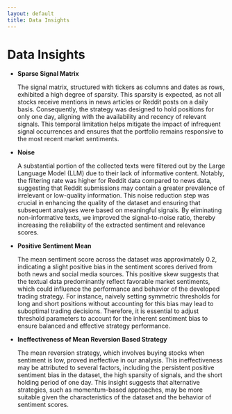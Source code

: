 ```yaml
---
layout: default
title: Data Insights
---
```


# Data Insights

- **Sparse Signal Matrix**

  The signal matrix, structured with tickers as columns and dates as rows, exhibited a high degree of sparsity. This sparsity is expected, as not all stocks receive mentions in news articles or Reddit posts on a daily basis. Consequently, the strategy was designed to hold positions for only one day, aligning with the availability and recency of relevant signals. This temporal limitation helps mitigate the impact of infrequent signal occurrences and ensures that the portfolio remains responsive to the most recent market sentiments.

- **Noise**

  A substantial portion of the collected texts were filtered out by the Large Language Model (LLM) due to their lack of informative content. Notably, the filtering rate was higher for Reddit data compared to news data, suggesting that Reddit submissions may contain a greater prevalence of irrelevant or low-quality information. This noise reduction step was crucial in enhancing the quality of the dataset and ensuring that subsequent analyses were based on meaningful signals. By eliminating non-informative texts, we improved the signal-to-noise ratio, thereby increasing the reliability of the extracted sentiment and relevance scores.

- **Positive Sentiment Mean**

  The mean sentiment score across the dataset was approximately 0.2, indicating a slight positive bias in the sentiment scores derived from both news and social media sources. This positive skew suggests that the textual data predominantly reflect favorable market sentiments, which could influence the performance and behavior of the developed trading strategy. For instance, naively setting symmetric thresholds for long and short positions without accounting for this bias may lead to suboptimal trading decisions. Therefore, it is essential to adjust threshold parameters to account for the inherent sentiment bias to ensure balanced and effective strategy performance.

- **Ineffectiveness of Mean Reversion Based Strategy**

  The mean reversion strategy, which involves buying stocks when sentiment is low, proved ineffective in our analysis. This ineffectiveness may be attributed to several factors, including the persistent positive sentiment bias in the dataset, the high sparsity of signals, and the short holding period of one day. This insight suggests that alternative strategies, such as momentum-based approaches, may be more suitable given the characteristics of the dataset and the behavior of sentiment scores.

